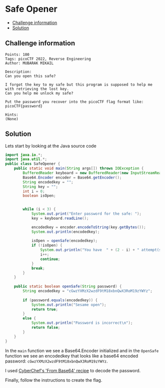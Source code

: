 # Safe Opener

- [Challenge information](#challenge-information)
- [Solution](#solution)

## Challenge information
```
Points: 100
Tags: picoCTF 2022, Reverse Engineering
Author: MUBARAK MIKAIL

Description:
Can you open this safe?

I forgot the key to my safe but this program is supposed to help me with retrieving the lost key. 
Can you help me unlock my safe?

Put the password you recover into the picoCTF flag format like:
picoCTF{password}

Hints:
(None)
```

## Solution

Lets start by looking at the Java source code
```java
import java.io.*;
import java.util.*;  
public class SafeOpener {
    public static void main(String args[]) throws IOException {
        BufferedReader keyboard = new BufferedReader(new InputStreamReader(System.in));
        Base64.Encoder encoder = Base64.getEncoder();
        String encodedkey = "";
        String key = "";
        int i = 0;
        boolean isOpen;
        

        while (i < 3) {
            System.out.print("Enter password for the safe: ");
            key = keyboard.readLine();

            encodedkey = encoder.encodeToString(key.getBytes());
            System.out.println(encodedkey);
              
            isOpen = openSafe(encodedkey);
            if (!isOpen) {
                System.out.println("You have  " + (2 - i) + " attempt(s) left");
                i++;
                continue;
            }
            break;
        }
    }
    
    public static boolean openSafe(String password) {
        String encodedkey = "cGwzYXMzX2wzdF9tM18xbnQwX3RoM19zYWYz";
        
        if (password.equals(encodedkey)) {
            System.out.println("Sesame open");
            return true;
        }
        else {
            System.out.println("Password is incorrect\n");
            return false;
        }
    }
}
```

In the `main` function we see a Base64.Encoder initialized and in the `OpenSafe` function 
we see an encodedkey that looks like a base64 encoded password: `cGwzYXMzX2wzdF9tM18xbnQwX3RoM19zYWYz`.

I used [CyberChef's 'From Base64' recipe](https://cyberchef.org/#recipe=From_Base64('A-Za-z0-9%2B/%3D',true,false)) to decode the password.

Finally, follow the instructions to create the flag.
